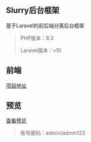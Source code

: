 ## Slurry后台框架

基于Laravel的前后端分离后台框架

>  PHP版本：8.3
> 
>  Laravel版本：v10

## 前端

[项目地址](https://github.com/dotreen/slurry-admin-web)

## 预览

[查看预览](http://slurry-admin.dotreen.com)
>  账号密码：admin/admin123
